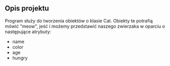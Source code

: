 ## Opis projektu
Program służy do tworzenia obiektów o klasie Cat. 
Obiekty te potrafią mówić "meow", jeść i możemy przedstawić naszego zwierzaka w oparciu o następujące atrybuty:
* name
* color
* age
* hungry
